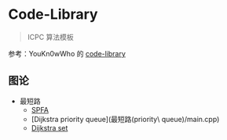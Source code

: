 # Code-Library

> ICPC 算法模板

参考：YouKn0wWho 的 [code-library](https://github.com/ShahjalalShohag/code-library)

## 图论

- 最短路
    - [SPFA](最短路(SPFA)/main.cpp)
    - [Dijkstra priority queue](最短路(priority\ queue)/main.cpp)
    - [Dijkstra set](最短路(set)/main.cpp)
